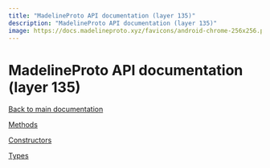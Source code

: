 ```yaml
---
title: "MadelineProto API documentation (layer 135)"
description: "MadelineProto API documentation (layer 135)"
image: https://docs.madelineproto.xyz/favicons/android-chrome-256x256.png
---
```

# MadelineProto API documentation (layer 135)

[Back to main documentation](..)  


[Methods](methods/)

[Constructors](constructors/)

[Types](types/)
